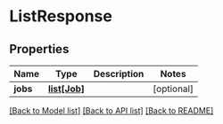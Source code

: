 # ListResponse

## Properties
Name | Type | Description | Notes
------------ | ------------- | ------------- | -------------
**jobs** | [**list[Job]**](Job.md) |  | [optional] 

[[Back to Model list]](../README.md#documentation-for-models) [[Back to API list]](../README.md#documentation-for-api-endpoints) [[Back to README]](../README.md)


